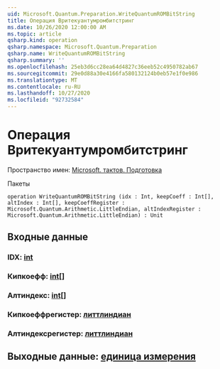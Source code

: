 ```yaml
---
uid: Microsoft.Quantum.Preparation.WriteQuantumROMBitString
title: Операция Вритекуантумромбитстринг
ms.date: 10/26/2020 12:00:00 AM
ms.topic: article
qsharp.kind: operation
qsharp.namespace: Microsoft.Quantum.Preparation
qsharp.name: WriteQuantumROMBitString
qsharp.summary: ''
ms.openlocfilehash: 25eb3d6cc28ea64d4827c36eeb52c4950782ab67
ms.sourcegitcommit: 29e0d88a30e4166fa580132124b0eb57e1f0e986
ms.translationtype: MT
ms.contentlocale: ru-RU
ms.lasthandoff: 10/27/2020
ms.locfileid: "92732584"
---
```

# <a name="writequantumrombitstring-operation"></a>Операция Вритекуантумромбитстринг

Пространство имен: [Microsoft. тактов. Подготовка](xref:Microsoft.Quantum.Preparation)

Пакеты [](https://nuget.org/packages/)




```qsharp
operation WriteQuantumROMBitString (idx : Int, keepCoeff : Int[], altIndex : Int[], keepCoeffRegister : Microsoft.Quantum.Arithmetic.LittleEndian, altIndexRegister : Microsoft.Quantum.Arithmetic.LittleEndian) : Unit
```


## <a name="input"></a>Входные данные

### <a name="idx--int"></a>IDX: [int](xref:microsoft.quantum.lang-ref.int)




### <a name="keepcoeff--int"></a>Кипкоефф: [int](xref:microsoft.quantum.lang-ref.int)[]




### <a name="altindex--int"></a>Алтиндекс: [int](xref:microsoft.quantum.lang-ref.int)[]




### <a name="keepcoeffregister--littleendian"></a>Кипкоеффрегистер: [литтлиндиан](xref:Microsoft.Quantum.Arithmetic.LittleEndian)




### <a name="altindexregister--littleendian"></a>Алтиндексрегистер: [литтлиндиан](xref:Microsoft.Quantum.Arithmetic.LittleEndian)





## <a name="output--unit"></a>Выходные данные: [единица измерения](xref:microsoft.quantum.lang-ref.unit)

